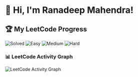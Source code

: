 # 👋 Hi, I'm Ranadeep Mahendra!

## 🏆 My LeetCode Progress

![Solved](https://img.shields.io/badge/Solved-73/3625-blue?cache=1753150855) ![Easy](https://img.shields.io/badge/Easy-41/886-brightgreen?cache=1753150855) ![Medium](https://img.shields.io/badge/Medium-31/1884-orange?cache=1753150855) ![Hard](https://img.shields.io/badge/Hard-1/855-red?cache=1753150855)

### 📊 LeetCode Activity Graph

![LeetCode Activity Graph](https://leetcard.jacoblin.cool/ranadeep_mahendra2426?theme=dark&font=Karma&ext=heatmap&cache=1753150855)
